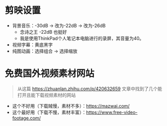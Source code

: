 # 剪映设置
* 背景音乐：-30dB -> 改为-22dB -> 改为-26dB
  - 念诗之王 -22dB 也挺好
  - 我是使用ThinkPad个人笔记本电脑进行的录屏，其音量为40。
* 视频字幕：黄底黑字
* 纯图动画：选择组合 -> 选择缩放

# 免费国外视频素材网站
> 从这篇 https://zhuanlan.zhihu.com/p/420632659 文章中找到了几个能打开且能下载视频素材的网站
* 这个不好用（下载贼慢，素材不多）：https://mazwai.com/
* 这个最好用（下载不慢，素材丰富）：https://www.free-video-footage.com/
